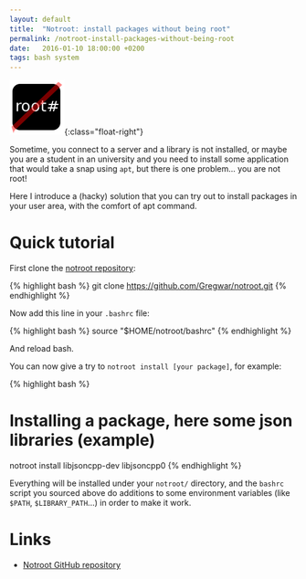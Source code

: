 ```yaml
---
layout: default
title:  "Notroot: install packages without being root"
permalink: /notroot-install-packages-without-being-root
date:   2016-01-10 18:00:00 +0200
tags: bash system
---
```


![Flag](/assets/imgs/notroot.png){:class="float-right"}

Sometime, you connect to a server and a library is not installed, or maybe you are a student in an university
and you need to install some application that would take a snap using `apt`, but there is one problem... you
are not root!

<!--more-->

Here I introduce a (hacky) solution that you can try out to install packages in your user area, with the comfort
of apt command.

# Quick tutorial

First clone the [notroot repository](https://github.com/gregwar/notroot):

{% highlight bash %}
git clone https://github.com/Gregwar/notroot.git
{% endhighlight %}

Now add this line in your `.bashrc` file:

{% highlight bash %}
source "$HOME/notroot/bashrc"
{% endhighlight %}

And reload bash.

You can now give a try to `notroot install [your package]`, for example:

{% highlight bash %}
# Installing a package, here some json libraries (example)
notroot install libjsoncpp-dev libjsoncpp0
{% endhighlight %}

Everything will be installed under your `notroot/` directory, and the `bashrc` script you sourced above do additions
to some environment variables (like `$PATH`, `$LIBRARY_PATH`...) in order to make it work.

# Links

* [Notroot GitHub repository](https://github.com/gregwar/notroot)
